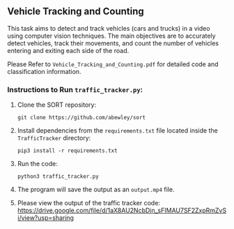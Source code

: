 
## Vehicle Tracking and Counting

This task aims to detect and track vehicles (cars and trucks) in a video using computer vision techniques. The main objectives are to accurately detect vehicles, track their movements, and count the number of vehicles entering and exiting each side of the road.

Please Refer to `Vehicle_Tracking_and_Counting.pdf` for detailed code and classification information.

### Instructions to Run `traffic_tracker.py`:

1. Clone the SORT repository:
   ```
   git clone https://github.com/abewley/sort
   ```

2. Install dependencies from the `requirements.txt` file located inside the `TrafficTracker` directory:
   ```
   pip3 install -r requirements.txt
   ```

3. Run the code:
   ```
   python3 traffic_tracker.py
   ```

4. The program will save the output as an `output.mp4` file.

5. Please view the output of the traffic tracker code:
https://drive.google.com/file/d/1aX8AU2NcbDin_sFIMAU7SF2ZxpRmZvSi/view?usp=sharing
   


